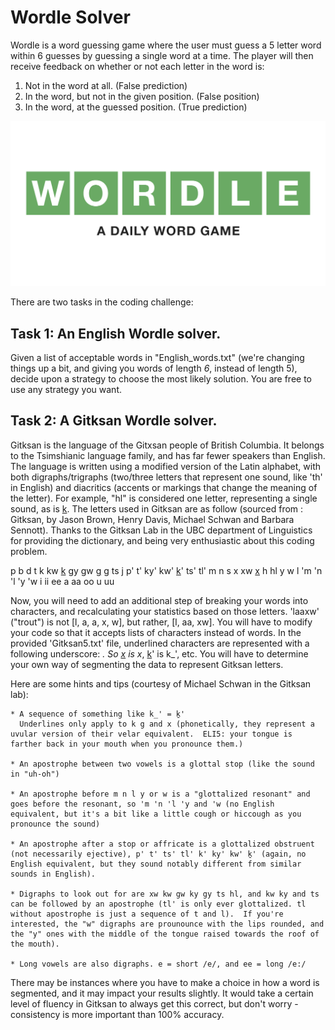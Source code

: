 # Wordle Solver

Wordle is a word guessing game where the user must guess a 5 letter word within 6 guesses by guessing a single word at a time.  The player will then receive feedback on whether or not each letter in the word is:

1. Not in the word at all. (False prediction)
2. In the word, but not in the given position. (False position)
3. In the word, at the guessed position. (True prediction)

![title](Wordle.png)

There are two tasks in the coding challenge:


## Task 1: An English Wordle solver.

Given a list of acceptable words in "English_words.txt" (we're changing things up a bit, and giving you words of length *6*, instead of length 5), decide upon a strategy to choose the most likely solution. You are free to use any strategy you want.  

## Task 2: A Gitksan Wordle solver.

Gitksan is the language of the Gitxsan people of British Columbia. It belongs to the Tsimshianic language family, and has far fewer speakers than English.  The language is written using a modified version of the Latin alphabet, with both digraphs/trigraphs (two/three letters that represent one sound, like 'th' in English) and diacritics (accents or markings that change the meaning of the letter).  For example, "hl" is considered one letter, representing a single sound, as is <ins>k</ins>.  The letters used in Gitksan are as follow (sourced from : Gitksan, by Jason Brown, Henry Davis, Michael Schwan and Barbara Sennott). Thanks to the Gitksan Lab in the UBC department of Linguistics for providing the dictionary, and being very enthusiastic about this coding problem.

p
b
d
t
k
kw
<ins>k</ins>
gy
gw
<ins>g</ins>
g
ts
j
p'
t'
ky'
kw'
<ins>k</ins>'
ts'
tl'
m
n
s
x
xw
<ins>x</ins>
h
hl
y
w
l
'm
'n
'l
'y
'w
i
ii
ee
a
aa
oo
u
uu

Now, you will need to add an additional step of breaking your words into characters, and recalculating your statistics based on those letters.  'laaxw' ("trout") is not [l, a, a, x, w], but rather, [l, aa, xw].  You will have to modify your code so that it accepts lists of characters instead of words.  In the provided 'Gitksan5.txt' file, underlined characters are represented with a following underscore: _. So <ins>x</ins> is x_, <ins>k</ins>' is k_', etc.  You will have to determine your own way of segmenting the data to represent Gitksan letters.
    
Here are some hints and tips (courtesy of Michael Schwan in the Gitksan lab):
    
    * A sequence of something like k_' = ḵ'
      Underlines only apply to k g and x (phonetically, they represent a uvular version of their velar equivalent.  ELI5: your tongue is farther back in your mouth when you pronounce them.)

    * An apostrophe between two vowels is a glottal stop (like the sound in "uh-oh")
    
    * An apostrophe before m n l y or w is a "glottalized resonant" and goes before the resonant, so 'm 'n 'l 'y and 'w (no English equivalent, but it's a bit like a little cough or hiccough as you pronounce the sound)
    
    * An apostrophe after a stop or affricate is a glottalized obstruent (not necessarily ejective), p' t' ts' tl' k' ky' kw' ḵ' (again, no English equivalent, but they sound notably different from similar sounds in English).

    * Digraphs to look out for are xw kw gw ky gy ts hl, and kw ky and ts can be followed by an apostrophe (tl' is only ever glottalized. tl without apostrophe is just a sequence of t and l).  If you're interested, the "w" digraphs are prounounce with the lips rounded, and the "y" ones with the middle of the tongue raised towards the roof of the mouth).

    * Long vowels are also digraphs. e = short /e/, and ee = long /e:/
    
    
There may be instances where you have to make a choice in how a word is segmented, and it may impact your results slightly.  It would take a certain level of fluency in Gitksan to always get this correct, but don't worry - consistency is more important than 100% accuracy.
